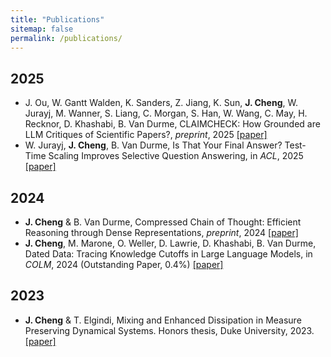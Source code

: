 ```yaml
---
title: "Publications"
sitemap: false
permalink: /publications/
---
```


2025
---
- J. Ou, W. Gantt Walden, K. Sanders, Z. Jiang, K. Sun, __J. Cheng__, W. Jurayj, M. Wanner, S. Liang, C. Morgan, S. Han, W. Wang, C. May, H. Recknor, D. Khashabi, B. Van Durme, CLAIMCHECK: How Grounded are LLM Critiques of Scientific Papers?, *preprint*, 2025 [[paper]](https://arxiv.org/abs/2503.21717)
- W. Jurayj, __J. Cheng__, B. Van Durme, Is That Your Final Answer? Test-Time Scaling Improves Selective Question Answering, in *ACL*, 2025 [[paper]](https://arxiv.org/abs/2502.13962)

2024
---
- __J. Cheng__ & B. Van Durme, Compressed Chain of Thought: Efficient Reasoning through Dense Representations, *preprint*, 2024 [[paper]](https://arxiv.org/abs/2412.13171)
- __J. Cheng__,  M. Marone,  O. Weller, D. Lawrie, D. Khashabi, B. Van Durme, Dated Data: Tracing Knowledge Cutoffs in Large Language Models, in *COLM*, 2024 (Outstanding Paper, 0.4%) [[paper]](https://arxiv.org/pdf/2403.12958)

2023
---
- __J. Cheng__ & T. Elgindi, Mixing and Enhanced Dissipation in Measure Preserving Dynamical Systems. Honors thesis, Duke University, 2023. [[paper]](https://hdl.handle.net/10161/31322)

